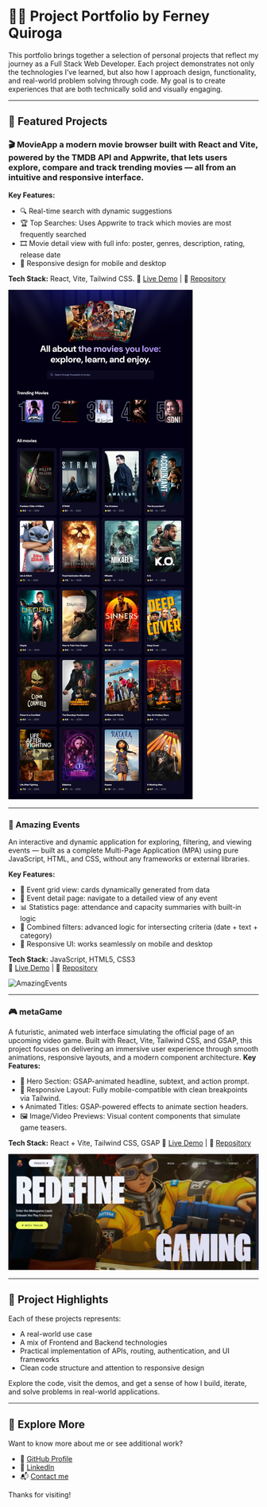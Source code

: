 # 👨‍💻 Project Portfolio by Ferney Quiroga

This portfolio brings together a selection of personal projects that reflect my journey as a Full Stack Web Developer. Each project demonstrates not only the technologies I’ve learned, but also how I approach design, functionality, and real-world problem solving through code. My goal is to create experiences that are both technically solid and visually engaging.

---

## 🚀 Featured Projects

### 🎬 MovieApp a modern movie browser built with React and Vite, powered by the TMDB API and Appwrite, that lets users explore, compare and track trending movies — all from an intuitive and responsive interface.

**Key Features:**
- 🔍 Real-time search with dynamic suggestions
- 🏆 Top Searches: Uses Appwrite to track which movies are most frequently searched
- 🎞️ Movie detail view with full info: poster, genres, description, rating, release date
- 📱 Responsive design for mobile and desktop

**Tech Stack:** React, Vite, Tailwind CSS.
🔗 [Live Demo](https://movie-app-indol-sigma-76.vercel.app) | 📂 [Repository](https://github.com/Ferny1011/movieApp)

![MovieApp](https://github.com/Ferny1011/movieApp/blob/main/src/assets/home.png)

---

### 🎉 Amazing Events
An interactive and dynamic application for exploring, filtering, and viewing events — built as a complete Multi-Page Application (MPA) using pure JavaScript, HTML, and CSS, without any frameworks or external libraries.

**Key Features:**
- 📅 Event grid view: cards dynamically generated from data
- 🧩 Event detail page: navigate to a detailed view of any event
- 📊 Statistics page: attendance and capacity summaries with built-in logic
- 🧠 Combined filters: advanced logic for intersecting criteria (date + text + category)
- 📱 Responsive UI: works seamlessly on mobile and desktop

**Tech Stack:** JavaScript, HTML5, CSS3  
🔗 [Live Demo](https://amazing-events-weld.vercel.app/) | 📂 [Repository](https://github.com/Ferny1011/AmazingEvents_QUIROGA)

![AmazingEvents](https://github.com/Ferny1011/AmazingEvents_QUIROGA/blob/main/assets/img/home.png)

---

### 🎮 metaGame
A futuristic, animated web interface simulating the official page of an upcoming video game. Built with React, Vite, Tailwind CSS, and GSAP, this project focuses on delivering an immersive user experience through smooth animations, responsive layouts, and a modern component architecture.
**Key Features:**
- 🎥 Hero Section: GSAP-animated headline, subtext, and action prompt.
- 📱 Responsive Layout: Fully mobile-compatible with clean breakpoints via Tailwind.
- 🌀 Animated Titles: GSAP-powered effects to animate section headers.
- 🖼️ Image/Video Previews: Visual content components that simulate game teasers.

**Tech Stack:** React + Vite, Tailwind CSS, GSAP 
🔗 [Live Demo](https://metagame-6e9e1.web.app) | 📂 [Repository](https://github.com/Ferny1011/metaGame)

![metaGame](https://github.com/Ferny1011/metaGame/blob/main/public/img/hero.png)

---

## 📝 Project Highlights
Each of these projects represents:

- A real-world use case 
- A mix of Frontend and Backend technologies
- Practical implementation of APIs, routing, authentication, and UI frameworks
- Clean code structure and attention to responsive design

Explore the code, visit the demos, and get a sense of how I build, iterate, and solve problems in real-world applications.

---

## 📂 Explore More
Want to know more about me or see additional work?

- 🔗 [GitHub Profile](https://github.com/Ferny1011)
- 💼 [LinkedIn](https://www.linkedin.com/in/ferneyquiroga-webdeveloper)
- 📬 [Contact me](mailto:fer-ney1011@outlook.com)

Thanks for visiting!
